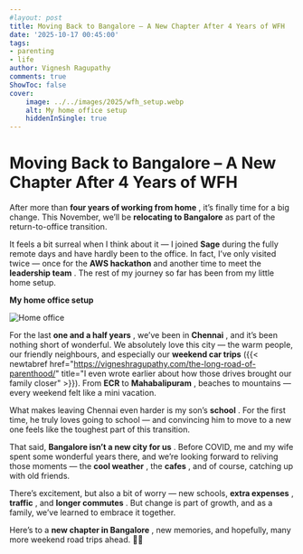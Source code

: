 ```yaml
---
#layout: post
title: Moving Back to Bangalore – A New Chapter After 4 Years of WFH
date: '2025-10-17 00:45:00'
tags:
- parenting
- life
author: Vignesh Ragupathy
comments: true
ShowToc: false
cover:
    image: ../../images/2025/wfh_setup.webp
    alt: My home office setup
    hiddenInSingle: true
---
```

# Moving Back to Bangalore – A New Chapter After 4 Years of WFH

After more than **four years of working from home** , it’s finally time for a big change. This November, we’ll be **relocating to Bangalore** as part of the return-to-office transition.

It feels a bit surreal when I think about it — I joined **Sage** during the fully remote days and have hardly been to the office. In fact, I’ve only visited twice — once for the **AWS hackathon** and another time to meet the **leadership team** . The rest of my journey so far has been from my little home setup.

**My home office setup**

![Home office](../../images/2025/wfh_setup.webp)

For the last **one and a half years** , we’ve been in **Chennai** , and it’s been nothing short of wonderful. We absolutely love this city — the warm people, our friendly neighbours, and especially our **weekend car trips** ({{< newtabref  href="https://vigneshragupathy.com/the-long-road-of-parenthood/" title="I even wrote earlier about how those drives brought our family closer" >}}). From **ECR** to **Mahabalipuram** , beaches to mountains — every weekend felt like a mini vacation.

What makes leaving Chennai even harder is my son’s **school** . For the first time, he truly loves going to school — and convincing him to move to a new one feels like the toughest part of this transition.

That said, **Bangalore isn’t a new city for us** . Before COVID, me and my wife spent some wonderful years there, and we’re looking forward to reliving those moments — the **cool weather** , the **cafes** , and of course, catching up with old friends.

There’s excitement, but also a bit of worry — new schools, **extra expenses** , **traffic** , and **longer commutes** . But change is part of growth, and as a family, we’ve learned to embrace it together.

Here’s to a **new chapter in Bangalore** , new memories, and hopefully, many more weekend road trips ahead. 🚗✨
